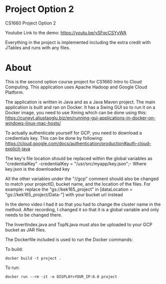 # Project Option 2
CS1660 Project Option 2

Youtube Link to the demo: https://youtu.be/ySFqcCSYyWA

Everything in the project is implemented including the extra credit with JTables and runs with any files.

# About
This is the second option course project for CS1660 Intro to Cloud Computing. This application uses Apache Hadoop and Google Cloud Platform.

The application is written in Java and as a Java Maven project. The main application is built and ran on Docker. It has a Swing GUI so to run it on a Docker image, you need to use Xming which can be done using this: https://cuneyt.aliustaoglu.biz/en/running-gui-applications-in-docker-on-windows-linux-mac-hosts/

To actually authenticate yourself for GCP, you need to download a credientials key. This can be done by following: https://cloud.google.com/docs/authentication/production#auth-cloud-explicit-java

The key's file location should be replaced within the global variables as "credentialKey" 
-credentialKey = "/usr/src/myapp/key.json";-
Where key.json is the downloaded key

All the other variables under the "//gcp" comment should also be changed to match your projectID, bucket name, and the location of the files.
For example: replace the "gs://kek165_project" in [dataLocation = "gs://kek165_project/Data-"] with your bucket url instead

In the demo video I had it so that you had to change the cluster name in the method. After recording, I changed it so that it is a global variable and only needs to be changed there.

The InvertIndex.java and TopN.java must also be uploaded to your GCP bucket as JAR files.

The Dockerfile included is used to run the Docker commands:

To build:
```
docker build -t project .
```

To run:
```
docker run --rm -it -e DISPLAY=YOUR_IP:0.0 project
```

